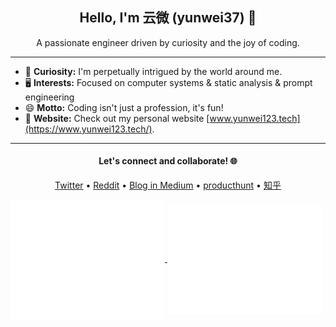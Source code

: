 <h2 align="center">Hello, I'm 云微 (yunwei37) 👋</h2>

<p align="center">A passionate engineer driven by curiosity and the joy of coding.</p>

---

- 🚀 **Curiosity:** I'm perpetually intrigued by the world around me.
- 🖥 **Interests:** Focused on computer systems & static analysis & prompt engineering
- 😄 **Motto:** Coding isn't just a profession, it's fun!
- 📖 **Website:** Check out my personal website [www.yunwei123.tech](https://www.yunwei123.tech/).

---

<h4 align="center">
  Let's connect and collaborate! 🌐
</h4>

<p align="center">
<!--   <a href="link-to-your-LinkedIn">LinkedIn</a> •  -->
  <a href="link-to-your-Twitter">Twitter</a> • 
  <a href="https://www.reddit.com/user/yunwei123">Reddit</a> • 
  <a href="https://medium.com/@yunwei356">Blog in Medium</a> • 
  <a href="https://www.producthunt.com/@yunwei_123">producthunt</a> • 
  <a href="https://www.zhihu.com/people/yun-wei-64-11">知乎</a>
</p>

<a href="https://github.com/yunwei37">
  <img align="center" width="49%" src="./metrics-main.svg" />
</a>
<a href="https://github.com/yunwei37">
  <img align="center" width="49%" src="./metrics-lang-notable.svg" />
</a>
<!--
### My Stats

<div align="center">

[<img src="https://github-readme-stats.vercel.app/api?username=yunwei37&theme=tokyonight&hide_border=true&show_icons=true&hide_title=true" />](https://github.com/anuraghazra/github-readme-stats)
[<img src="https://github-readme-stats.vercel.app/api/wakatime?username=yunwei37&theme=dark&hide_border=true&layout=compact&custom_title=This%20week%20I%20spent%20my%20time%20on&cache_seconds=1800" alt="Wakatime Stats" width="500" />](https://wakatime.com/@yunwei37)  


</div>

-->
